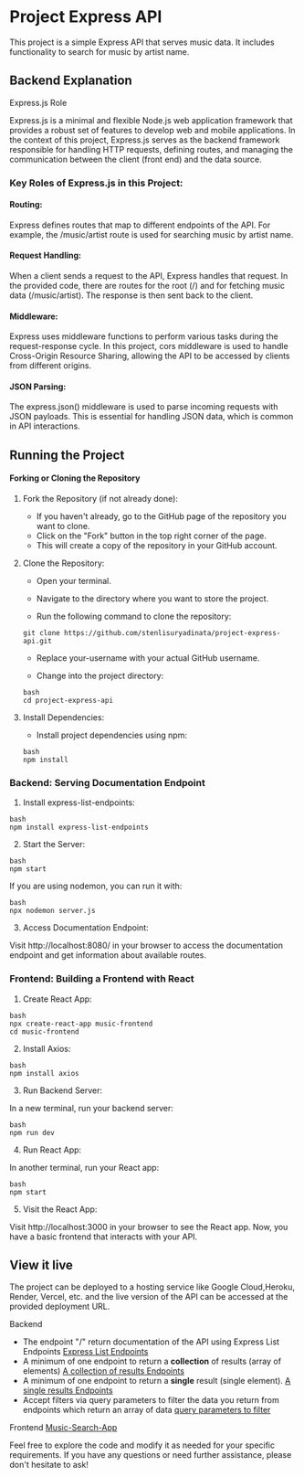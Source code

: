 # Project Express API

This project is a simple Express API that serves music data. It includes functionality to search for music by artist name.

## Backend Explanation

Express.js Role

Express.js is a minimal and flexible Node.js web application framework that provides a robust set of features to develop web and mobile applications. In the context of this project, Express.js serves as the backend framework responsible for handling HTTP requests, defining routes, and managing the communication between the client (front end) and the data source.

### Key Roles of Express.js in this Project:

#### Routing: 

Express defines routes that map to different endpoints of the API. For example, the /music/artist route is used for searching music by artist name.

#### Request Handling: 
When a client sends a request to the API, Express handles that request. In the provided code, there are routes for the root (/) and for fetching music data (/music/artist). The response is then sent back to the client.

#### Middleware: 

Express uses middleware functions to perform various tasks during the request-response cycle. In this project, cors middleware is used to handle Cross-Origin Resource Sharing, allowing the API to be accessed by clients from different origins.

#### JSON Parsing: 
The express.json() middleware is used to parse incoming requests with JSON payloads. This is essential for handling JSON data, which is common in API interactions.

## Running the Project

#### Forking or Cloning the Repository

1. Fork the Repository (if not already done):

    - If you haven't already, go to the GitHub page of the repository you want to clone.
    - Click on the "Fork" button in the top right corner of the page.
    - This will create a copy of the repository in your GitHub account.

2. Clone the Repository:

    - Open your terminal.

    - Navigate to the directory where you want to store the project.

    - Run the following command to clone the repository:

    ```
    git clone https://github.com/stenlisuryadinata/project-express-api.git
    ```

    - Replace your-username with your actual GitHub username.

    - Change into the project directory:
    ```
    bash
    cd project-express-api
    ```
3. Install Dependencies:

    - Install project dependencies using npm:
    ```
    bash
    npm install
    ```

### Backend: Serving Documentation Endpoint

1. Install express-list-endpoints:

```
bash
npm install express-list-endpoints
```
2. Start the Server:

```
bash
npm start
```
If you are using nodemon, you can run it with:

```
bash
npx nodemon server.js
```

3. Access Documentation Endpoint:

Visit http://localhost:8080/ in your browser to access the documentation endpoint and get information about available routes.

### Frontend: Building a Frontend with React

1. Create React App:

```
bash
npx create-react-app music-frontend
cd music-frontend
```

2. Install Axios:

```
bash
npm install axios
```

3. Run Backend Server:

In a new terminal, run your backend server:

```
bash
npm run dev
```

4. Run React App:

In another terminal, run your React app:

```
bash
npm start
```

5. Visit the React App:

Visit http://localhost:3000 in your browser to see the React app. Now, you have a basic frontend that interacts with your API.

## View it live
The project can be deployed to a hosting service like Google Cloud,Heroku, Render, Vercel, etc. and the live version of the API can be accessed at the provided deployment URL.

Backend
- The endpoint "/" return documentation of the API using Express List Endpoints
[Express List Endpoints](https://music-app-405314.et.r.appspot.com/)
- A minimum of one endpoint to return a **collection** of results (array of elements)
[A collection of results Endpoints](https://music-app-405314.et.r.appspot.com/music)
- A minimum of one endpoint to return a **single** result (single element).
[A single results Endpoints](https://music-app-405314.et.r.appspot.com/music)
- Accept filters via query parameters to filter the data you return from endpoints which return an array of data
[query parameters to filter](https://music-app-405314.et.r.appspot.com/music/?search=popularity%3E76)


Frontend
[Music-Search-App](https://6556eba071ab244cd6f23b49--stunning-banoffee-a497ff.netlify.app/)

Feel free to explore the code and modify it as needed for your specific requirements. If you have any questions or need further assistance, please don't hesitate to ask!